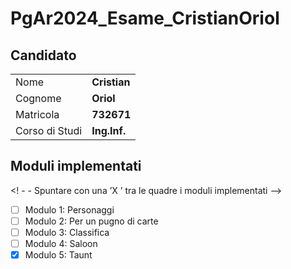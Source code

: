 # PgAr2024_Esame_CristianOriol

## Candidato

|               |             |
| ------------- | ----------- |
|Nome           | **Cristian**|
|Cognome        | **Oriol**   |
|Matricola      | **732671**  |
|Corso di Studi | **Ing.Inf.**|

## Moduli implementati

<! - - Spuntare con una ’X ’ tra le quadre i moduli implementati -->

- [ ] Modulo 1: Personaggi
- [ ] Modulo 2: Per un pugno di carte
- [ ] Modulo 3: Classifica
- [ ] Modulo 4: Saloon
- [X] Modulo 5: Taunt